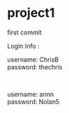 # project1
first commit
  
  
  Login Info :




username: ChrisB <br/>
password: thechris

<br/>

username: annn <br/>
password: Nolan5
